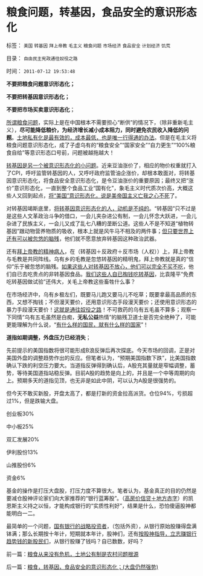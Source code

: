 # 粮食问题，转基因，食品安全的意识形态化

标签： `美国` `转基因` `拜上帝教` `毛主义` `粮食问题` `市场经济` `食品安全` `计划经济` `饥荒` 

目录： `自由民主宪政通往奴役之路`

时间： `2011-07-12 19:53:48`

**不要把粮食问题意识形态化；**

**不要把转基因意识形态化；**

**不要把市场买卖意识形态化**；

[所谓粮食问题](../../../2009/9/25/农村三农土改粮食问题讨论集.md)，实际上是在中国根本不需要担心“断供”的情况下，（除非重新毛主义），**尽可能降低粮价，为经济增长减小成本阻力，同时避免农民收入降低的问题**。[土地私有化是最有效的，成本最低，也是唯一行得通的办法](../../../2011/5/16/公有制“防民之富甚于防川”.md)。但是在毛主义将粮食问题意识形态化，成了子虚乌有的“粮食安全”“国家安全”“自力更生”“100%粮食自给”等意识形态口号前，问题被越拖越大！

[转基因是另一个被意识形态化的小问题](../../../2011/6/13/转基因禁入侵犯了消费者的人权.md)。近来豆油涨价了，相应的物价权重就打入了CPI，呼吁监管转基因的人，又呼吁政府监管油企涨价，却根本敢面对，将转基因意识形态化，将食品安全意识形态化，是令豆油涨价的重要原因；最终又把“涨价”意识形态化，一直到整个食品工业“国有化”，象毛主义时代质次价高，大概这些人又回到起点，[将“美国”意识形态化，说是美帝国主义亡我之心不死](../../../2009/9/30/中国是一个大国！.md)了。

对转基因竭斯底里，[将转基因意识形态化的人，动机是不纯的](../../../2010/2/12/反对转基因是不正当垄断的非市场性行为.md)。“转基因”只不过是是这些人文革政治斗争的借口，一会儿夹杂进公有制，一会儿怀念大跃进，一会儿杂进了民族主义，一会儿又成了乱七八糟的垄断公道。这些人不是不知道“植物转基因”跟动物营养物质的吸收，根本上就是风牛马不相及的两件事；[但只要世界上还有可以被忽悠的脑残](../../../2010/3/4/“爱国分子”之“转基因经过一代人的检验”不成理由.md)，他们就不愿意放弃转基因这种政治武器。

还有[拜上帝教的精神病人](../../../2011/3/23/西方传统文化的愚昧落后.md)，在（转基因＋反政府＋反市场（人权））上，拜上帝教与毛教是共同阵线。乌有乡的毛教是忽悠转基因的精明鬼，拜上帝教就是真的“信仰”乐于被忽悠的脑残。[如果这些人对转基因不放心，他们可以完全不买不吃](../../../2010/5/28/不要强迫转基因消费者是或否选择.md)，他们自已去吃贵点的非转基因食品。[我们这些人自已掏钱吃转基因](../../../2010/3/5/权威同样有胡说八道的平等权力.md)，比袁隆平“免费吃转基因做试验”还伟大，关毛上帝教这些畜牲什么事？

在市场经济中，乌有乡极左们，既要马儿跑又要马儿不吃草；既要拿最高品质的东西，又想不掏钱；不但漫天要价，还用意识形态手段漫天要价；还使用意识形态的暴力手段漫天要价！[这就是通往奴役之路](../../../2011/7/9/自由的选择！重返奴役之路的竭斯底里.md)！不可救药的乌有五毛虽不算多；观察一下同情“乌有五毛虽然是白痴，**无私公益**热情”的脑残卫道士是否完全绝种了，可能更能理解为什么说，“[有什么样的国民，就有什么样的国家](../../../2011/6/11/消费者不能保护自已吗？监管必不可少吗？.md)”！

**道指如期调整，外盘压力已经消失**；

先前提示的美国指数将很可能形成B浪反弹后再次探底。今天市场的回调，正是对美国外盘的调整趋势作出的反应。但笔者认为，“预期美国指数下跌”，比美国指数确认下跌的利空压力要大。当道指反弹得到确认后，A股充其量就是窄幅调整，蓄势，等待美国道指站稳反弹。目前A股的趋势是向上的，并且是一个中等周期的向上。预期多天的道指见顶，也无非是如此中阴，可以认为A股是很强势的。

但今天不敢买新股，开盘太高了，都是打新的资金拉高派货。仓位94%，亏损超过1%，但是跌输大盘。

创业板30%

中小板25%

双汇发展20%

伊利股份13%

山推股份6%

资金6%

基金的操作是打压大盘股，打压力度不算很大。笔者认为，基金真正的目的仍然是要减仓股神评论家们向大家推荐的“银行蓝筹股”。（[高房价信贷＋地方赤字](../../../2009/2/13/财政和金融双料危机共振.md)）的凯恩斯主义持之以恒，才能构成银行的“实质性利好”，结果是什么，恐怕傻逼股神都能明白一二。

最简单的一个问题，[国有银行的战略投资者](../../../2007/9/2/外资饕餮国有银行改制疯赚10000亿.md)，（包括外资），从银行原始股赚得盘满钵满；那么长期按十年计，短期就本年计，股神们，还有[按股神指导，立志赚银行趋势钱的新股民们](../../../2011/4/7/银行地产和ST的逆反投资.md)，从银行股赚了钱吗？自已数数，好吗？



前一篇：[粮食从来没有危机，土地公有制是农村问题根源](../../../2011/7/12/粮食从来没有危机，土地公有制是农村问题根源.md)

后一篇：[粮食，转基因，食品安全的意识形态化；(大盘仍然强势)](../../../2011/7/12/粮食，转基因，食品安全的意识形态化；(大盘仍然强势).md)
